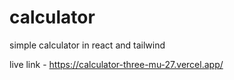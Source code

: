 # calculator

simple calculator in react and tailwind

live link - https://calculator-three-mu-27.vercel.app/